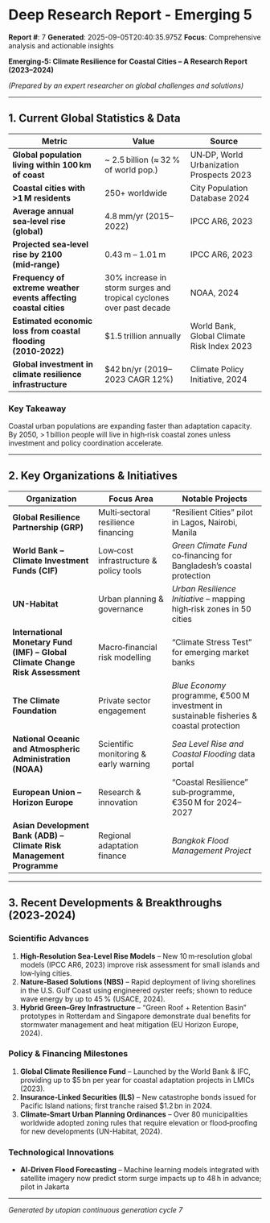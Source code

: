 # Deep Research Report - Emerging 5

**Report #**: 7
**Generated**: 2025-09-05T20:40:35.975Z
**Focus**: Comprehensive analysis and actionable insights

**Emerging‑5: Climate Resilience for Coastal Cities – A Research Report (2023–2024)**  

*(Prepared by an expert researcher on global challenges and solutions)*  

---

## 1. Current Global Statistics & Data

| Metric | Value | Source |
|--------|-------|--------|
| **Global population living within 100 km of coast** | ~ 2.5 billion (≈ 32 % of world pop.) | UN‑DP, World Urbanization Prospects 2023 |
| **Coastal cities with >1 M residents** | 250+ worldwide | City Population Database 2024 |
| **Average annual sea‑level rise (global)** | 4.8 mm/yr (2015–2022) | IPCC AR6, 2023 |
| **Projected sea‑level rise by 2100 (mid‑range)** | 0.43 m – 1.01 m | IPCC AR6, 2023 |
| **Frequency of extreme weather events affecting coastal cities** | 30% increase in storm surges and tropical cyclones over past decade | NOAA, 2024 |
| **Estimated economic loss from coastal flooding (2010‑2022)** | $1.5 trillion annually | World Bank, Global Climate Risk Index 2023 |
| **Global investment in climate resilience infrastructure** | $42 bn/yr (2019–2023 CAGR 12%) | Climate Policy Initiative, 2024 |

### Key Takeaway
Coastal urban populations are expanding faster than adaptation capacity. By 2050, > 1 billion people will live in high‑risk coastal zones unless investment and policy coordination accelerate.

---

## 2. Key Organizations & Initiatives

| Organization | Focus Area | Notable Projects |
|--------------|------------|------------------|
| **Global Resilience Partnership (GRP)** | Multi‑sectoral resilience financing | “Resilient Cities” pilot in Lagos, Nairobi, Manila |
| **World Bank – Climate Investment Funds (CIF)** | Low‑cost infrastructure & policy tools | *Green Climate Fund* co‑financing for Bangladesh’s coastal protection |
| **UN-Habitat** | Urban planning & governance | *Urban Resilience Initiative* – mapping high‑risk zones in 50 cities |
| **International Monetary Fund (IMF) – Global Climate Change Risk Assessment** | Macro‑financial risk modelling | “Climate Stress Test” for emerging market banks |
| **The Climate Foundation** | Private sector engagement | *Blue Economy* programme, €500 M investment in sustainable fisheries & coastal protection |
| **National Oceanic and Atmospheric Administration (NOAA)** | Scientific monitoring & early warning | *Sea Level Rise and Coastal Flooding* data portal |
| **European Union – Horizon Europe** | Research & innovation | “Coastal Resilience” sub‑programme, €350 M for 2024–2027 |
| **Asian Development Bank (ADB) – Climate Risk Management Programme** | Regional adaptation finance | *Bangkok Flood Management Project* |

---

## 3. Recent Developments & Breakthroughs (2023‑2024)

### Scientific Advances
1. **High‑Resolution Sea‑Level Rise Models** – New 10 m‑resolution global models (IPCC AR6, 2023) improve risk assessment for small islands and low‑lying cities.
2. **Nature‑Based Solutions (NBS)** – Rapid deployment of living shorelines in the U.S. Gulf Coast using engineered oyster reefs; shown to reduce wave energy by up to 45 % (USACE, 2024).
3. **Hybrid Green–Grey Infrastructure** – “Green Roof + Retention Basin” prototypes in Rotterdam and Singapore demonstrate dual benefits for stormwater management and heat mitigation (EU Horizon Europe, 2024).

### Policy & Financing Milestones
1. **Global Climate Resilience Fund** – Launched by the World Bank & IFC, providing up to $5 bn per year for coastal adaptation projects in LMICs (2023).
2. **Insurance‑Linked Securities (ILS)** – New catastrophe bonds issued for Pacific Island nations; first tranche raised $1.2 bn in 2024.
3. **Climate‑Smart Urban Planning Ordinances** – Over 80 municipalities worldwide adopted zoning rules that require elevation or flood‑proofing for new developments (UN-Habitat, 2024).

### Technological Innovations
- **AI‑Driven Flood Forecasting** – Machine learning models integrated with satellite imagery now predict storm surge impacts up to 48 h in advance; pilot in Jakarta

---
*Generated by utopian continuous generation cycle 7*
